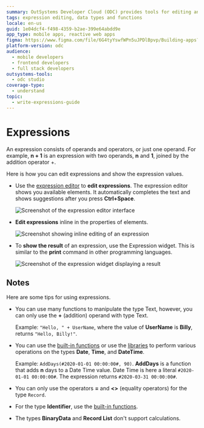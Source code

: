 ```yaml
---
summary: OutSystems Developer Cloud (ODC) provides tools for editing and displaying expressions in software development.
tags: expression editing, data types and functions
locale: en-us
guid: 1e04dcf4-f498-4359-b2ae-399e64abdd9e
app_type: mobile apps, reactive web apps
figma: https://www.figma.com/file/6G4tyYswfWPn5uJPDlBpvp/Building-apps?type=design&node-id=3214%3A21830&t=ZwHw8hXeFhwYsO5V-1
platform-version: odc
audience:
  - mobile developers
  - frontend developers
  - full stack developers
outsystems-tools:
  - odc studio
coverage-type:
  - understand
topic:
  - write-expressions-guide
---
```


# Expressions

An expression consists of operands and operators, or just one operand. For example, **n + 1** is an expression with two operands, **n** and **1**, joined by the addition operator +.

Here is how you can edit expressions and show the expression values.

* Use the [expression editor](expressions/expression-editor.md) to **edit expressions**. The expression editor shows you available elements. It automatically completes the text and shows suggestions after you press **Ctrl+Space**.

    ![Screenshot of the expression editor interface](images/expression-editor-ss.png "Expression Editor")

* **Edit expressions** inline in the properties of elements.

    ![Screenshot showing inline editing of an expression](images/expression-inline-ss.png "Inline Expression Editing")

* To **show the result** of an expression, use the Expression widget. This is similar to the **print** command in other programming languages.

    ![Screenshot of the expression widget displaying a result](images/expression-widget-ss.png "Expression Widget")

## Notes

Here are some tips for using expressions.

* You can use  many functions to manipulate the type Text, however, you can only use the  **+** (addition) operand with type Text.

    Example: `"Hello, " + UserName`, where the value of **UserName** is **Billy**, returns `"Hello, Billy!"`.

* You can use the [built-in functions](../../reference/built-in-functions/dateandtime.md) or use the [libraries](../../reference/libraries/datetime.md) to perform various operations on the types **Date**, **Time**, and **DateTime**.

    Example: `AddDays(#2020-01-01 00:00:00#, 90)`. **AddDays** is a function that adds **n** days to a Date Time value. Date Time is here a literal `#2020-01-01 00:00:00#`. The expression returns `#2020-03-31 00:00:00#`.

* You can only use the operators **=** and **&lt;&gt;** (equality operators) for the type `Record`.

* For the type **Identifier**, use the [built-in functions](../../reference/built-in-functions/data-conversion.md).

* The types **BinaryData** and **Record List** don't support calculations.
